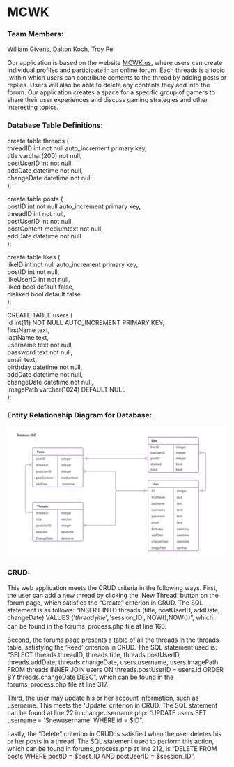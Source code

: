 # MCWK

### Team Members:
William Givens,
Dalton Koch,
Troy Pei

Our application is based on the website 
[MCWK.us](https://ec2-52-14-189-142.us-east-2.compute.amazonaws.com/MCWK/home.php), where users can create individual profiles and participate in an online forum. Each threads is a topic ,within which users can contribute contents to the thread by adding posts or replies. Users will also be able to delete any contents they add into the forum. Our application creates a space for a specific group of gamers to share their user experiences and discuss gaming strategies and other interesting topics.

### Database Table Definitions:
create table threads (  
	threadID int not null auto_increment primary key,  
    title varchar(200) not null,  
    postUserID int not null,  
    addDate datetime not null,  
   	changeDate datetime not null  
);  

create table posts (  
	postID int not null auto_increment primary key,  
    	threadID int not null,  
    	postUserID int not null,  
    	postContent mediumtext not null,  
    	addDate datetime not null  
);  

create table likes (  
	likeID int not null auto_increment primary key,  
	postID int not null,  
    likeUserID int not null,  
    liked bool default false,  
    disliked bool default false  
);  

CREATE TABLE users (  
  id int(11) NOT NULL AUTO_INCREMENT PRIMARY KEY,  
  firstName text,  
  lastName text,  
  username text not null,  
  password text not null,  
  email text,  
  birthday datetime not null,  
  addDate datetime not null,  
  changeDate datetime not null,  
  imagePath varchar(1024) DEFAULT NULL  
);  

### Entity Relationship Diagram for Database:

![ERD](https://github.com/DHKoch/MCWK/blob/master/Database_ERD.jpeg)

### CRUD:
This web application meets the CRUD criteria in the following ways. First, the user can add a new thread by clicking the ‘New Thread’ button on the forum page, which satisfies the “Create” criterion in CRUD. The SQL statement is as follows:  “INSERT INTO threads (title, postUserID, addDate, changeDate) VALUES ('$thread_Title', '$session_ID', NOW(),NOW())”, which. can be found in the forums_process.php file at line 160.

Second, the forums page presents a table of all the threads in the threads table, satisfying the ‘Read’ criterion in CRUD. The SQL statement used is: “SELECT threads.threadID, threads.title, threads.postUserID, threads.addDate, threads.changeDate, users.username, users.imagePath FROM threads INNER JOIN users ON threads.postUserID = users.id ORDER BY threads.changeDate DESC”, which can be found in the forums_process.php file at line 317. 

Third, the user may update his or her account information, such as username. This meets the ‘Update’ criterion in CRUD. The SQL statement can be found at line 22 in changeUsername.php:  “UPDATE users SET username = '$newusername' WHERE id = $ID”.

Lastly, the “Delete” criterion in CRUD is satisfied when the user deletes his or her posts in a thread. The SQL statement used to perform this action, which can be found in forums_process.php at line 212, is “DELETE FROM posts WHERE postID = $post_ID AND postUserID = $session_ID”.






